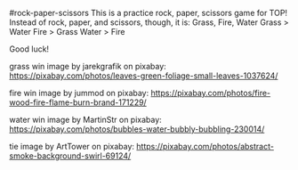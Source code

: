 #rock-paper-scissors
This is a practice rock, paper, scissors game for TOP!
Instead of rock, paper, and scissors, though, it is: Grass, Fire, Water
Grass > Water
Fire > Grass
Water > Fire

Good luck!

grass win image by jarekgrafik on pixabay:
https://pixabay.com/photos/leaves-green-foliage-small-leaves-1037624/

fire win image by jummod on pixabay:
https://pixabay.com/photos/fire-wood-fire-flame-burn-brand-171229/

water win image by MartinStr on pixabay:
https://pixabay.com/photos/bubbles-water-bubbly-bubbling-230014/

tie image by ArtTower on pixabay:
https://pixabay.com/photos/abstract-smoke-background-swirl-69124/ 